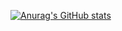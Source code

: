 [![Anurag's GitHub stats](https://github-readme-stats.vercel.app/api?username=kazoomarc)](https://github.com/anuraghazra/github-readme-stats)
<!---
kazoomarc/kazoomarc is a ✨ special ✨ repository because its `README.md` (this file) appears on your GitHub profile.
You can click the Preview link to take a look at your changes.
--->
